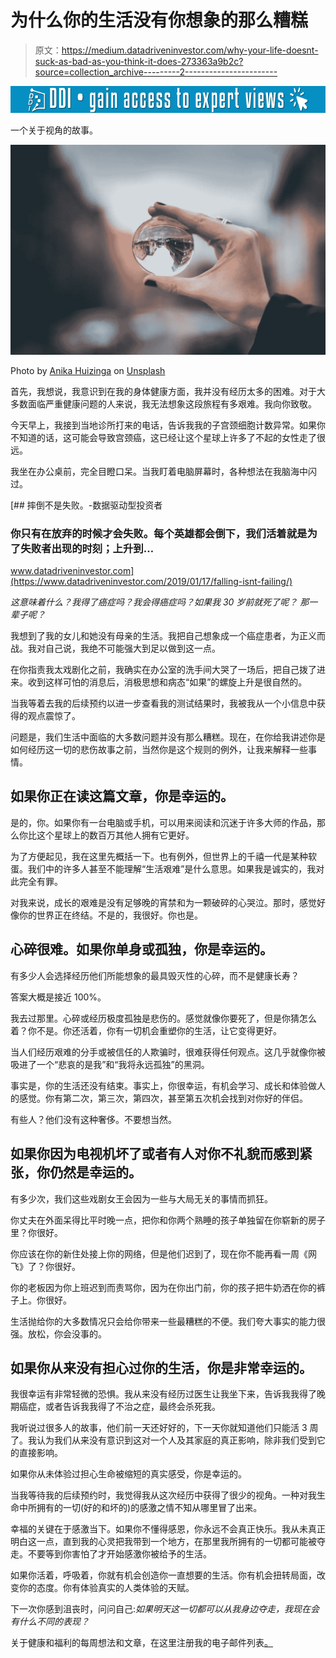 # 为什么你的生活没有你想象的那么糟糕

> 原文：<https://medium.datadriveninvestor.com/why-your-life-doesnt-suck-as-bad-as-you-think-it-does-273363a9b2c?source=collection_archive---------2----------------------->

[![](img/c4480e0f9fd873e43d76d3b21836f45a.png)](http://www.track.datadriveninvestor.com/1B9E)

一个关于视角的故事。

![](img/dbbe41d3e8448d296b40a490cd8ff630.png)

Photo by [Anika Huizinga](https://unsplash.com/photos/RmzR87vTiYw?utm_source=unsplash&utm_medium=referral&utm_content=creditCopyText) on [Unsplash](https://unsplash.com/search/photos/perspective?utm_source=unsplash&utm_medium=referral&utm_content=creditCopyText)

首先，我想说，我意识到在我的身体健康方面，我并没有经历太多的困难。对于大多数面临严重健康问题的人来说，我无法想象这段旅程有多艰难。我向你致敬。

今天早上，我接到当地诊所打来的电话，告诉我我的子宫颈细胞计数异常。如果你不知道的话，这可能会导致宫颈癌，这已经让这个星球上许多了不起的女性走了很远。

我坐在办公桌前，完全目瞪口呆。当我盯着电脑屏幕时，各种想法在我脑海中闪过。

[](https://www.datadriveninvestor.com/2019/01/17/falling-isnt-failing/) [## 摔倒不是失败。-数据驱动型投资者

### 你只有在放弃的时候才会失败。每个英雄都会倒下，我们活着就是为了失败者出现的时刻；上升到…

www.datadriveninvestor.com](https://www.datadriveninvestor.com/2019/01/17/falling-isnt-failing/) 

*这意味着什么？我得了癌症吗？我会得癌症吗？如果我 30 岁前就死了呢？* *那一辈子呢？*

我想到了我的女儿和她没有母亲的生活。我把自己想象成一个癌症患者，为正义而战。我对自己说，我绝不可能强大到足以做到这一点。

在你指责我太戏剧化之前，我确实在办公室的洗手间大哭了一场后，把自己拨了进来。收到这样可怕的消息后，消极思想和病态“如果”的螺旋上升是很自然的。

当我等着去我的后续预约以进一步查看我的测试结果时，我被我从一个小信息中获得的观点震惊了。

问题是，我们生活中面临的大多数问题并没有那么糟糕。现在，在你给我讲述你是如何经历这一切的悲伤故事之前，当然你是这个规则的例外，让我来解释一些事情。

## 如果你正在读这篇文章，你是幸运的。

是的，你。如果你有一台电脑或手机，可以用来阅读和沉迷于许多大师的作品，那么你比这个星球上的数百万其他人拥有它更好。

为了方便起见，我在这里先概括一下。也有例外，但世界上的千禧一代是某种软蛋。我们中的许多人甚至不能理解“生活艰难”是什么意思。如果我是诚实的，我对此完全有罪。

对我来说，成长的艰难是没有足够晚的宵禁和为一颗破碎的心哭泣。那时，感觉好像你的世界正在终结。不是的，我很好。你也是。

## 心碎很难。如果你单身或孤独，你是幸运的。

有多少人会选择经历他们所能想象的最具毁灭性的心碎，而不是健康长寿？

答案大概是接近 100%。

我去过那里。心碎或经历极度孤独是悲伤的。感觉就像你要死了，但是你猜怎么着？你不是。你还活着，你有一切机会重塑你的生活，让它变得更好。

当人们经历艰难的分手或被信任的人欺骗时，很难获得任何观点。这几乎就像你被吸进了一个“悲哀的是我”和“我将永远孤独”的黑洞。

事实是，你的生活还没有结束。事实上，你很幸运，有机会学习、成长和体验做人的感觉。你有第二次，第三次，第四次，甚至第五次机会找到对你好的伴侣。

有些人？他们没有这种奢侈。不要想当然。

## 如果你因为电视机坏了或者有人对你不礼貌而感到紧张，你仍然是幸运的。

有多少次，我们这些戏剧女王会因为一些与大局无关的事情而抓狂。

你丈夫在外面呆得比平时晚一点，把你和你两个熟睡的孩子单独留在你崭新的房子里？你很好。

你应该在你的新住处接上你的网络，但是他们迟到了，现在你不能再看一周《网飞》了？你很好。

你的老板因为你上班迟到而责骂你，因为在你出门前，你的孩子把牛奶洒在你的裤子上。你很好。

生活抛给你的大多数情况只会给你带来一些最糟糕的不便。我们夸大事实的能力很强。放松，你会没事的。

## 如果你从来没有担心过你的生活，你是非常幸运的。

我很幸运有非常轻微的恐惧。我从来没有经历过医生让我坐下来，告诉我我得了晚期癌症，或者告诉我我得了不治之症，最终会杀死我。

我听说过很多人的故事，他们前一天还好好的，下一天你就知道他们只能活 3 周了。我认为我们从来没有意识到这对一个人及其家庭的真正影响，除非我们受到它的直接影响。

如果你从未体验过担心生命被缩短的真实感受，你是幸运的。

当我等待我的后续预约时，我觉得我从这次经历中获得了很少的视角。一种对我生命中所拥有的一切(好的和坏的)的感激之情不知从哪里冒了出来。

幸福的关键在于感激当下。如果你不懂得感恩，你永远不会真正快乐。我从未真正明白这一点，直到我的心灵把我带到一个地方，在那里我所拥有的一切都可能被夺走。不要等到你害怕了才开始感激你被给予的生活。

如果你活着，呼吸着，你就有机会创造你一直想要的生活。你有机会扭转局面，改变你的态度。你有体验真实的人类体验的天赋。

下一次你感到沮丧时，问问自己:*如果明天这一切都可以从我身边夺走，我现在会有什么不同的表现？*

关于健康和福利的每周想法和文章，在这里注册我的电子邮件列表[。](http://eepurl.com/gobdkn)